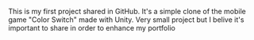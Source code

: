 This is my first project shared in GitHub.
It's a simple clone of the mobile game "Color Switch" made with Unity.
Very small project but I belive it's important to share in order to enhance my portfolio 
